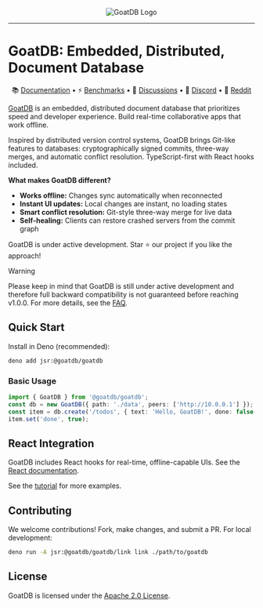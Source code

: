 <p align="center">
  <picture>
    <source media="(prefers-color-scheme: dark)" srcset="https://github.com/user-attachments/assets/4975e49c-e73c-435e-8e10-97adc2c0aaeb">
    <source media="(prefers-color-scheme: light)" srcset="https://github.com/user-attachments/assets/270caf47-3ed8-49d4-b3b9-74a51bd2d6c0">
    <img alt="GoatDB Logo" src="https://github.com/user-attachments/assets/270caf47-3ed8-49d4-b3b9-74a51bd2d6c0">
  </picture>
</p>

---

# GoatDB: Embedded, Distributed, Document Database

<p align="center">
📚 <a href="https://goatdb.dev">Documentation</a> • ⚡ <a href="https://goatdb.dev/docs/benchmarks/">Benchmarks</a> • 💬 <a href="https://github.com/goatplatform/goatdb/discussions">Discussions</a> • 👋 <a href="https://discord.gg/SAt3cbUqxr">Discord</a> • 🔴 <a href="https://www.reddit.com/r/zbdb/s/jx1jAbEqtj">Reddit</a>
</p>

[GoatDB](https://goatdb.dev/) is an embedded, distributed document database that
prioritizes speed and developer experience. Build real-time collaborative apps
that work offline.

Inspired by distributed version control systems, GoatDB brings Git-like features
to databases: cryptographically signed commits, three-way merges, and automatic
conflict resolution. TypeScript-first with React hooks included.

**What makes GoatDB different?**

- **Works offline:** Changes sync automatically when reconnected
- **Instant UI updates:** Local changes are instant, no loading states
- **Smart conflict resolution:** Git-style three-way merge for live data
- **Self-healing:** Clients can restore crashed servers from the commit graph

GoatDB is under active development. Star ⭐️ our project if you like the
approach!

> [!WARNING]
> Please keep in mind that GoatDB is still under active development and
> therefore full backward compatibility is not guaranteed before reaching
> v1.0.0. For more details, see the
> <a href="https://goatdb.dev/docs/faq/">FAQ</a>.

## Quick Start

Install in Deno (recommended):

```bash
deno add jsr:@goatdb/goatdb
```

### Basic Usage

```ts
import { GoatDB } from '@goatdb/goatdb';
const db = new GoatDB({ path: './data', peers: ['http://10.0.0.1'] });
const item = db.create('/todos', { text: 'Hello, GoatDB!', done: false });
item.set('done', true);
```

## React Integration

GoatDB includes React hooks for real-time, offline-capable UIs. See the
[React documentation](https://goatdb.dev/docs/react/).

See the <a href="https://goatdb.dev/docs/tutorial/">tutorial</a> for more
examples.

## Contributing

We welcome contributions! Fork, make changes, and submit a PR. For local
development:

```bash
deno run -A jsr:@goatdb/goatdb/link link ./path/to/goatdb
```

## License

GoatDB is licensed under the
<a href="https://github.com/goatplatform/goatdb/blob/main/LICENSE">Apache 2.0
License</a>.
